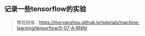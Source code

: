 ## 记录一些tensorflow的实验

> 教程链接：https://morvanzhou.github.io/tutorials/machine-learning/tensorflow/5-07-A-RNN/